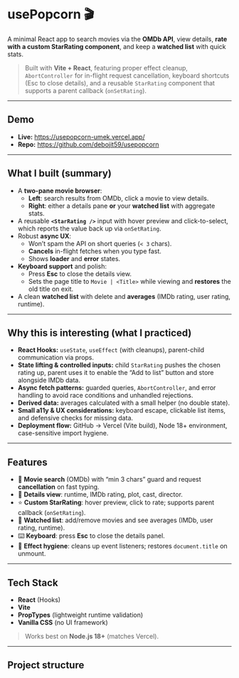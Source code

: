 # usePopcorn 🎬

A minimal React app to search movies via the **OMDb API**, view details, **rate with a custom StarRating component**, and keep a **watched list** with quick stats.

> Built with **Vite + React**, featuring proper effect cleanup, `AbortController` for in-flight request cancellation, keyboard shortcuts (Esc to close details), and a reusable `StarRating` component that supports a parent callback (`onSetRating`).

---

## Demo
- **Live:** https://usepopcorn-umek.vercel.app/
- **Repo:** https://github.com/debojit59/usepopcorn

---

## What I built (summary)

- A **two-pane movie browser**:
  - **Left**: search results from OMDb, click a movie to view details.
  - **Right**: either a details pane **or** your **watched list** with aggregate stats.
- A reusable **`<StarRating />`** input with hover preview and click-to-select, which reports the value back up via `onSetRating`.
- Robust **async UX**:
  - Won’t spam the API on short queries (`< 3` chars).
  - **Cancels** in-flight fetches when you type fast.
  - Shows **loader** and **error** states.
- **Keyboard support** and polish:
  - Press **Esc** to close the details view.
  - Sets the page title to `Movie | <Title>` while viewing and **restores** the old title on exit.
- A clean **watched list** with delete and **averages** (IMDb rating, user rating, runtime).

---

## Why this is interesting (what I practiced)

- **React Hooks:** `useState`, `useEffect` (with cleanups), parent-child communication via props.
- **State lifting & controlled inputs:** child `StarRating` pushes the chosen rating up, parent uses it to enable the “Add to list” button and store alongside IMDb data.
- **Async fetch patterns:** guarded queries, `AbortController`, and error handling to avoid race conditions and unhandled rejections.
- **Derived data:** averages calculated with a small helper (no double state).
- **Small a11y & UX considerations:** keyboard escape, clickable list items, and defensive checks for missing data.
- **Deployment flow:** GitHub → Vercel (Vite build), Node 18+ environment, case-sensitive import hygiene.

---

## Features

- 🔎 **Movie search** (OMDb) with “min 3 chars” guard and request **cancellation** on fast typing.
- 📄 **Details view**: runtime, IMDb rating, plot, cast, director.
- ⭐ **Custom StarRating**: hover preview, click to rate; supports parent callback (`onSetRating`).
- 🧾 **Watched list**: add/remove movies and see averages (IMDb, user rating, runtime).
- ⌨️ **Keyboard**: press **Esc** to close the details panel.
- 🧹 **Effect hygiene**: cleans up event listeners; restores `document.title` on unmount.

---

## Tech Stack

- **React** (Hooks)
- **Vite**
- **PropTypes** (lightweight runtime validation)
- **Vanilla CSS** (no UI framework)

> Works best on **Node.js 18+** (matches Vercel).

---

## Project structure


